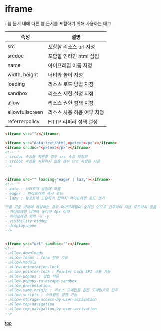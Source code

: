 # iframe
: 웹 문서 내에 다른 웹 문서를 포함하기 위해 사용하는 태그   


속성 | 설명
---|---
src             | 포함할 리소스 url 지정
srcdoc          | 포함할 인라인 html 삽입   
name            | 아이프레임 이름 지정
width, height   | 너비와 높이 지정
loading         | 리소스 로드 방법 지정
sandbox         | 리소스 제한 설정 지정
allow           | 리소스 권한 정책 지정
allowfullscreen | 리소스 사용 허용 여부 지정
referrerpolicy  | HTTP 리퍼러 정책 설정  


```html
<iframe src=""></iframe>

<iframe src="data:text/html,<p>text</p>"></iframe>
<iframe srcdoc="<p>text</p>"></iframe>
<!--
: srcdoc 속성을 지원할 경우 src 속성 재정의  
: srcdoc 속성을 지원하지 않을 경우 src 속성을 사용    
-->


<iframe src="" loading="eager | lazy"></iframe>
<!--
- auto : 브라우저 설정에 따름  
- eager : 아이프레임 즉시 로드
- lazy : 뷰포트에 도달하기 전까지 아이프레임 로드 연기

크롬 기준 아래에 해당하는 경우 아이프레임이 숨겨진 것으로 간주하여 지연 로드하지 않음  
- 아이프레임 너비와 높이가 4px 이하
- 아이프레임 위치 -x -y
- visibility:hidden
- display:none
-->


<iframe src="url" sandbox=""></iframe>
<!--
- allow-downloads
- allow-forms : form 전송 가능  
- allow-modals
- allow-orientation-lock
- allow-pointer-lock : Pointer Lock API 사용 가능   
- allow-popups : 팝업 허용
- allow-popups-to-escape-sandbox
- allow-presentation             
- allow-same-origin : 리소스 도메인을 같은 도메인으로 간주       
- allow-scripts : 스크립트 실행 가능           
- allow-storage-access-by-user-activation
- allow-top-navigation           
- allow-top-navigation-by-user-activation
-->
```



[top](#)
